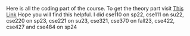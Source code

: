 Here is all the coding part of the course. To get the theory part visit [This Link]([https://www.openai.com](https://relieved-colony-a7f.notion.site/BRACU-Resource-00424ae06e1043c7afd3e37d0e92b82d?pvs=4))
Hope you will find this helpful.
I did cse110 on sp22, cse111 on su22, cse220 on sp23, cse221 on su23, cse321, cse370 on fall23, cse422, cse427 and cse484 on sp24 
